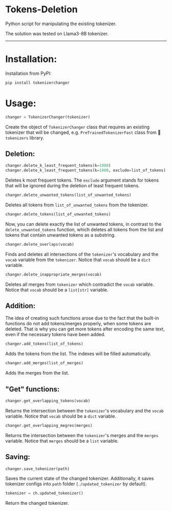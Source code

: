 # Tokens-Deletion
Python script for manipulating the existing tokenizer.

The solution was tested on Llama3-8B tokenizer.

-----
# Installation:

Installation from PyPI:
```bash
pip install tokenizerchanger
```

# Usage:

```python
changer = TokenizerChanger(tokenizer)
```
Create the object of `TokenizerChanger` class that requires an existing tokenizer that will be changed, e.g. `PreTrainedTokenizerFast` class from 🤗 `tokenizers` library.

## Deletion:
```python
changer.delete_k_least_frequent_tokens(k=1000)
changer.delete_k_least_frequent_tokens(k=1000, exclude=list_of_tokens)
```
Deletes k most frequent tokens. The `exclude` argument stands for tokens that will be ignored during the deletion of least frequent tokens.

```python
changer.delete_unwanted_tokens(list_of_unwanted_tokens)
```
Deletes all tokens from `list_of_unwanted_tokens` from the tokenizer.

```python
changer.delete_tokens(list_of_unwanted_tokens)
```
Now, you can delete exactly the list of unwanted tokens, in contrast to the `delete_unwanted_tokens` function, which deletes all tokens from the list and tokens that contain unwanted tokens as a substring.

```python
changer.delete_overlaps(vocab)
```
Finds and deletes all intersections of the `tokenizer`'s vocabulary and the `vocab` variable from the `tokenizer`. Notice that `vocab` should be a `dict` variable.

```python
changer.delete_inappropriate_merges(vocab)
```
Deletes all merges from `tokenizer` which contradict the `vocab` variable. Notice that `vocab` should be a `list[str]` variable.


## Addition:
The idea of creating such functions arose due to the fact that the built-in functions do not add tokens/merges properly, when some tokens are deleted. That is why you can get more tokens after encoding the same text, even if the necessary tokens have been added.

```python
changer.add_tokens(list_of_tokens)
```
Adds the tokens from the list. The indexes will be filled automatically.

```python
changer.add_merges(list_of_merges)
```
Adds the merges from the list.


## "Get" functions:
```python
changer.get_overlapping_tokens(vocab)
```
Returns the intersection between the `tokenizer`'s vocabulary and the `vocab` variable. Notice that `vocab` should be a `dict` variable.

```python
changer.get_overlapping_megres(merges)
```
Returns the intersection between the `tokenizer`'s merges and the `merges` variable. Notice that `merges` should be a `list` variable.


## Saving:
```python
changer.save_tokenizer(path)
```
Saves the current state of the changed tokenizer. Additionally, it saves tokenizer configs into `path` folder (`./updated_tokenizer` by default).

```python
tokenizer = ch.updated_tokenizer()
```
Return the changed tokenizer.

